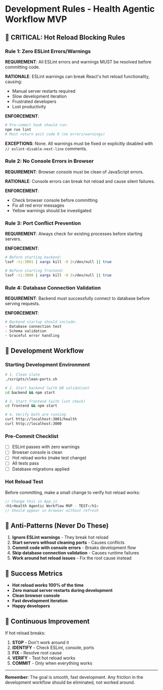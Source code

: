 # Development Rules - Health Agentic Workflow MVP

## 🚨 CRITICAL: Hot Reload Blocking Rules

### Rule 1: Zero ESLint Errors/Warnings
**REQUIREMENT**: All ESLint errors and warnings MUST be resolved before committing code.

**RATIONALE**: ESLint warnings can break React's hot reload functionality, causing:
- Manual server restarts required
- Slow development iteration
- Frustrated developers
- Lost productivity

**ENFORCEMENT**:
```bash
# Pre-commit hook should run:
npm run lint
# Must return exit code 0 (no errors/warnings)
```

**EXCEPTIONS**: None. All warnings must be fixed or explicitly disabled with `// eslint-disable-next-line` comments.

### Rule 2: No Console Errors in Browser
**REQUIREMENT**: Browser console must be clean of JavaScript errors.

**RATIONALE**: Console errors can break hot reload and cause silent failures.

**ENFORCEMENT**: 
- Check browser console before committing
- Fix all red error messages
- Yellow warnings should be investigated

### Rule 3: Port Conflict Prevention
**REQUIREMENT**: Always check for existing processes before starting servers.

**ENFORCEMENT**:
```bash
# Before starting backend:
lsof -ti:3001 | xargs kill -9 2>/dev/null || true

# Before starting frontend:
lsof -ti:3000 | xargs kill -9 2>/dev/null || true
```

### Rule 4: Database Connection Validation
**REQUIREMENT**: Backend must successfully connect to database before serving requests.

**ENFORCEMENT**:
```bash
# Backend startup should include:
- Database connection test
- Schema validation
- Graceful error handling
```

## 🔧 Development Workflow

### Starting Development Environment
```bash
# 1. Clean slate
./scripts/clean-ports.sh

# 2. Start backend (with DB validation)
cd backend && npm start

# 3. Start frontend (with lint check)
cd frontend && npm start

# 4. Verify both are running
curl http://localhost:3001/health
curl http://localhost:3000
```

### Pre-Commit Checklist
- [ ] ESLint passes with zero warnings
- [ ] Browser console is clean
- [ ] Hot reload works (make test change)
- [ ] All tests pass
- [ ] Database migrations applied

### Hot Reload Test
Before committing, make a small change to verify hot reload works:
```javascript
// Change this in App.js
<h1>Health Agentic Workflow MVP - TEST</h1>
// Should appear in browser without refresh
```

## 🚫 Anti-Patterns (Never Do These)

1. **Ignore ESLint warnings** - They break hot reload
2. **Start servers without cleaning ports** - Causes conflicts
3. **Commit code with console errors** - Breaks development flow
4. **Skip database connection validation** - Causes runtime failures
5. **Work around hot reload issues** - Fix the root cause instead

## 🎯 Success Metrics

- **Hot reload works 100% of the time**
- **Zero manual server restarts during development**
- **Clean browser console**
- **Fast development iteration**
- **Happy developers**

## 🔄 Continuous Improvement

If hot reload breaks:
1. **STOP** - Don't work around it
2. **IDENTIFY** - Check ESLint, console, ports
3. **FIX** - Resolve root cause
4. **VERIFY** - Test hot reload works
5. **COMMIT** - Only when everything works

---

**Remember**: The goal is smooth, fast development. Any friction in the development workflow should be eliminated, not worked around.
